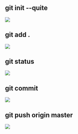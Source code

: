 ## git init --quite
![](C:\Users\ACER\Documents\Aqua-Developer\day_2_git\screenshoot\git-init-quiet.png)

## git add .
![](C:\Users\ACER\Documents\Aqua-Developer\day_2_git\screenshoot\git-add.png)

## git status
![](C:\Users\ACER\Documents\Aqua-Developer\day_2_git\screenshoot\git-status1.png)

## git commit
![](C:\Users\ACER\Documents\Aqua-Developer\day_2_git\screenshoot\git-commit.png)

## git push origin master
![](C:\Users\ACER\Documents\Aqua-Developer\day_2_git\screenshoot\git-push-org-master.png)